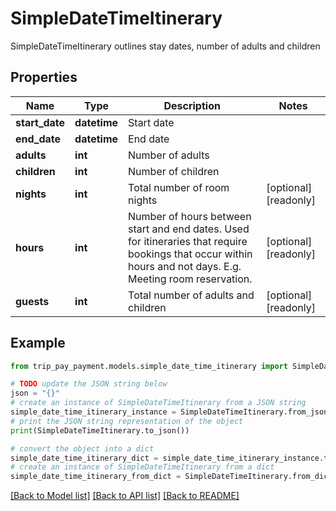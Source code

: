# SimpleDateTimeItinerary

SimpleDateTimeItinerary outlines stay dates, number of adults and children

## Properties

Name | Type | Description | Notes
------------ | ------------- | ------------- | -------------
**start_date** | **datetime** | Start date | 
**end_date** | **datetime** | End date | 
**adults** | **int** | Number of adults | 
**children** | **int** | Number of children | 
**nights** | **int** | Total number of room nights | [optional] [readonly] 
**hours** | **int** | Number of hours between start and end dates. Used for itineraries that require bookings that occur within hours and not days. E.g. Meeting room reservation. | [optional] [readonly] 
**guests** | **int** | Total number of adults and children | [optional] [readonly] 

## Example

```python
from trip_pay_payment.models.simple_date_time_itinerary import SimpleDateTimeItinerary

# TODO update the JSON string below
json = "{}"
# create an instance of SimpleDateTimeItinerary from a JSON string
simple_date_time_itinerary_instance = SimpleDateTimeItinerary.from_json(json)
# print the JSON string representation of the object
print(SimpleDateTimeItinerary.to_json())

# convert the object into a dict
simple_date_time_itinerary_dict = simple_date_time_itinerary_instance.to_dict()
# create an instance of SimpleDateTimeItinerary from a dict
simple_date_time_itinerary_from_dict = SimpleDateTimeItinerary.from_dict(simple_date_time_itinerary_dict)
```
[[Back to Model list]](../README.md#documentation-for-models) [[Back to API list]](../README.md#documentation-for-api-endpoints) [[Back to README]](../README.md)


